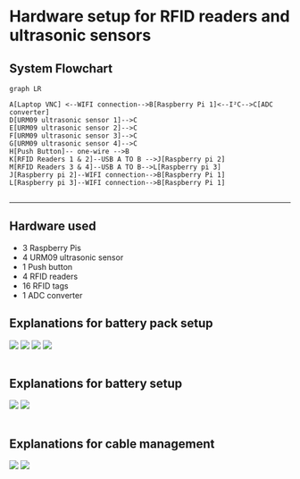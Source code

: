 <h1>
Hardware setup for RFID readers and ultrasonic sensors
</h1>


<h2>
System Flowchart
</h2>




```mermaid
graph LR

A[Laptop VNC] <--WIFI connection-->B[Raspberry Pi 1]<--I²C-->C[ADC converter]
D[URM09 ultrasonic sensor 1]-->C
E[URM09 ultrasonic sensor 2]-->C
F[URM09 ultrasonic sensor 3]-->C
G[URM09 ultrasonic sensor 4]-->C
H[Push Button]-- one-wire -->B
K[RFID Readers 1 & 2]--USB A TO B -->J[Raspberry pi 2]
M[RFID Readers 3 & 4]--USB A TO B-->L[Raspberry pi 3]
J[Raspberry pi 2]--WIFI connection-->B[Raspberry Pi 1]
L[Raspberry pi 3]--WIFI connection-->B[Raspberry Pi 1]


```

------

<h2>
Hardware used
</h2>

* 3 Raspberry Pis 
* 4 URM09 ultrasonic sensor
* 1 Push button
* 4 RFID readers
* 16 RFID tags
* 1 ADC converter

<h2>
Explanations for battery pack setup
</h2>

<img src="Our box.png">
<img src="RFID on the battery pack.png">
<img src="Ultrasonic sensor.png">
<img src="Button.png">

<br>
<br>

<h2>
Explanations for battery setup
</h2>

<img src="Battery(back).png">
<img src="Battery(front).png">

<br>
<br>

<h2>
Explanations for cable management
</h2>

<img src="cable manage.png">
<img src="pi & breadboard.png">